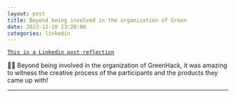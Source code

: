 ```yaml
---
layout: post
title: Beyond being involved in the organization of Green
date: 2023-12-10 23:20:00
categories: linkedin
---
```


[`This is a Linkedin post reflection`](https://www.linkedin.com/feed/update/urn:li:activity:7139755665778028545)

🌳📲
Beyond being involved in the organization of GreenHack, it was amazing to witness the creative process of the participants and the products they came up with!

<hr>
<div class="row mt-3">


</div>
